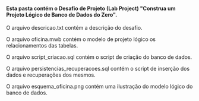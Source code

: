 #### Esta pasta contém o Desafio de Projeto (Lab Project) "Construa um Projeto Lógico de Banco de Dados do Zero".

O arquivo descricao.txt contém a descrição do desafio.

O arquivo oficina.mwb contém o modelo de projeto lógico os relacionamentos das tabelas.

O arquivo script_criacao.sql contém o script de criação do banco de dados.

O arquivo persistencias_recuperacoes.sql contém o script de inserção dos dados e recuperações dos mesmos.

O arquivo esquema_oficina.png contém uma ilustração do modelo lógico do banco de dados.
